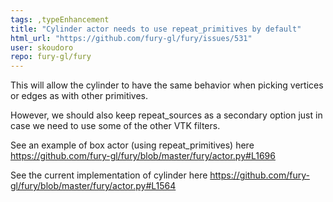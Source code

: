 ```yaml
---
tags: ,typeEnhancement
title: "Cylinder actor needs to use repeat_primitives by default"
html_url: "https://github.com/fury-gl/fury/issues/531"
user: skoudoro
repo: fury-gl/fury
---
```


This will allow the cylinder to have the same behavior when picking vertices or edges as with other primitives.

However, we should also keep repeat_sources as a secondary option just in case we need to use some of the other VTK filters.

See an example of box actor (using repeat_primitives) here https://github.com/fury-gl/fury/blob/master/fury/actor.py#L1696

See the current implementation of cylinder here https://github.com/fury-gl/fury/blob/master/fury/actor.py#L1564